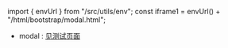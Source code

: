 import { envUrl } from "/src/utils/env";
const iframe1 = envUrl() + "/html/bootstrap/modal.html";

- modal :
  <a href={iframe1} target='_blank'>见测试页面</a>
